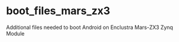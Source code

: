 boot_files_mars_zx3
===================

Additional files needed to boot Android on Enclustra Mars-ZX3 Zynq Module

